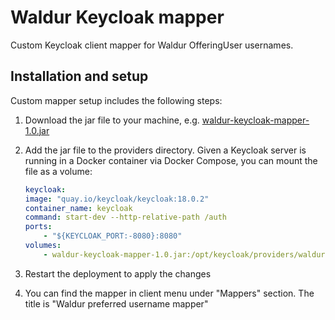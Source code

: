# Waldur Keycloak mapper

Custom Keycloak client mapper for Waldur OfferingUser usernames.

## Installation and setup

Custom mapper setup includes the following steps:

1. Download the jar file to your machine, e.g. [waldur-keycloak-mapper-1.0.jar](https://code.opennodecloud.com/waldur/waldur-keycloak-mapper/-/package_files/27/download)

2. Add the jar file to the providers directory. Given a Keycloak server is running in a Docker container via Docker Compose, you can mount the file as a volume:

    ```yaml
    keycloak:
    image: "quay.io/keycloak/keycloak:18.0.2"
    container_name: keycloak
    command: start-dev --http-relative-path /auth
    ports:
        - "${KEYCLOAK_PORT:-8080}:8080"
    volumes:
        - waldur-keycloak-mapper-1.0.jar:/opt/keycloak/providers/waldur-keycloak-mapper-1.0.jar
    ```

3. Restart the deployment to apply the changes

4. You can find the mapper in client menu under "Mappers" section. The title is "Waldur preferred username mapper"
